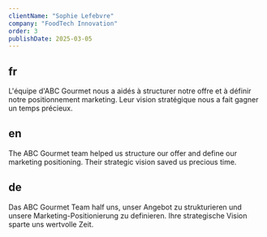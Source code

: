 ```yaml
---
clientName: "Sophie Lefebvre"
company: "FoodTech Innovation"
order: 3
publishDate: 2025-03-05
---
```


## fr

L'équipe d'ABC Gourmet nous a aidés à structurer notre offre et à définir notre positionnement marketing. 
Leur vision stratégique nous a fait gagner un temps précieux.

## en

The ABC Gourmet team helped us structure our offer and define our marketing positioning. Their strategic vision saved us precious time.

## de

Das ABC Gourmet Team half uns, unser Angebot zu strukturieren und unsere Marketing-Positionierung zu definieren. Ihre strategische Vision sparte uns wertvolle Zeit.